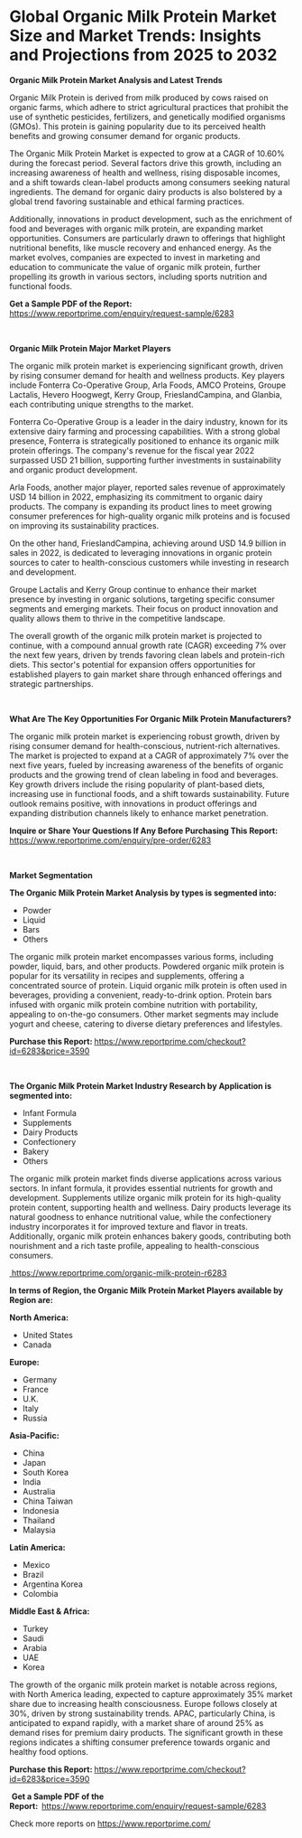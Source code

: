 <p><h1>Global Organic Milk Protein Market Size and Market Trends: Insights and Projections from 2025 to 2032</h1></p><p><strong>Organic Milk Protein Market Analysis and Latest Trends</strong></p>
<p><p>Organic Milk Protein is derived from milk produced by cows raised on organic farms, which adhere to strict agricultural practices that prohibit the use of synthetic pesticides, fertilizers, and genetically modified organisms (GMOs). This protein is gaining popularity due to its perceived health benefits and growing consumer demand for organic products. </p><p>The Organic Milk Protein Market is expected to grow at a CAGR of 10.60% during the forecast period. Several factors drive this growth, including an increasing awareness of health and wellness, rising disposable incomes, and a shift towards clean-label products among consumers seeking natural ingredients. The demand for organic dairy products is also bolstered by a global trend favoring sustainable and ethical farming practices. </p><p>Additionally, innovations in product development, such as the enrichment of food and beverages with organic milk protein, are expanding market opportunities. Consumers are particularly drawn to offerings that highlight nutritional benefits, like muscle recovery and enhanced energy. As the market evolves, companies are expected to invest in marketing and education to communicate the value of organic milk protein, further propelling its growth in various sectors, including sports nutrition and functional foods.</p></p>
<p><strong>Get a Sample PDF of the Report:&nbsp;</strong> <a href="https://www.reportprime.com/enquiry/request-sample/6283?utm_campaign=2583&utm_medium=2&utm_source=Github&utm_content=ia&utm_term=19032025&utm_id=organic-milk-protein">https://www.reportprime.com/enquiry/request-sample/6283</a></p>
<p>&nbsp;</p>
<p><strong>Organic Milk Protein Major Market Players</strong></p>
<p><p>The organic milk protein market is experiencing significant growth, driven by rising consumer demand for health and wellness products. Key players include Fonterra Co-Operative Group, Arla Foods, AMCO Proteins, Groupe Lactalis, Hevero Hoogwegt, Kerry Group, FrieslandCampina, and Glanbia, each contributing unique strengths to the market.</p><p>Fonterra Co-Operative Group is a leader in the dairy industry, known for its extensive dairy farming and processing capabilities. With a strong global presence, Fonterra is strategically positioned to enhance its organic milk protein offerings. The company's revenue for the fiscal year 2022 surpassed USD 21 billion, supporting further investments in sustainability and organic product development.</p><p>Arla Foods, another major player, reported sales revenue of approximately USD 14 billion in 2022, emphasizing its commitment to organic dairy products. The company is expanding its product lines to meet growing consumer preferences for high-quality organic milk proteins and is focused on improving its sustainability practices.</p><p>On the other hand, FrieslandCampina, achieving around USD 14.9 billion in sales in 2022, is dedicated to leveraging innovations in organic protein sources to cater to health-conscious customers while investing in research and development.</p><p>Groupe Lactalis and Kerry Group continue to enhance their market presence by investing in organic solutions, targeting specific consumer segments and emerging markets. Their focus on product innovation and quality allows them to thrive in the competitive landscape.</p><p>The overall growth of the organic milk protein market is projected to continue, with a compound annual growth rate (CAGR) exceeding 7% over the next few years, driven by trends favoring clean labels and protein-rich diets. This sector's potential for expansion offers opportunities for established players to gain market share through enhanced offerings and strategic partnerships.</p></p>
<p>&nbsp;</p>
<p><strong>What Are The Key Opportunities For Organic Milk Protein Manufacturers?</strong></p>
<p><p>The organic milk protein market is experiencing robust growth, driven by rising consumer demand for health-conscious, nutrient-rich alternatives. The market is projected to expand at a CAGR of approximately 7% over the next five years, fueled by increasing awareness of the benefits of organic products and the growing trend of clean labeling in food and beverages. Key growth drivers include the rising popularity of plant-based diets, increasing use in functional foods, and a shift towards sustainability. Future outlook remains positive, with innovations in product offerings and expanding distribution channels likely to enhance market penetration.</p></p>
<p><strong>Inquire or Share Your Questions If Any Before Purchasing This Report:</strong> <a href="https://www.reportprime.com/enquiry/pre-order/6283?utm_campaign=2583&utm_medium=2&utm_source=Github&utm_content=ia&utm_term=19032025&utm_id=organic-milk-protein">https://www.reportprime.com/enquiry/pre-order/6283</a></p>
<p>&nbsp;</p>
<p><strong>Market Segmentation</strong></p>
<p><strong>The Organic Milk Protein Market Analysis by types is segmented into:</strong></p>
<p><ul><li>Powder</li><li>Liquid</li><li>Bars</li><li>Others</li></ul></p>
<p><p>The organic milk protein market encompasses various forms, including powder, liquid, bars, and other products. Powdered organic milk protein is popular for its versatility in recipes and supplements, offering a concentrated source of protein. Liquid organic milk protein is often used in beverages, providing a convenient, ready-to-drink option. Protein bars infused with organic milk protein combine nutrition with portability, appealing to on-the-go consumers. Other market segments may include yogurt and cheese, catering to diverse dietary preferences and lifestyles.</p></p>
<p><strong>Purchase this Report:&nbsp;</strong><a href="https://www.reportprime.com/checkout?id=6283&price=3590&utm_campaign=2583&utm_medium=2&utm_source=Github&utm_content=ia&utm_term=19032025&utm_id=organic-milk-protein">https://www.reportprime.com/checkout?id=6283&price=3590</a></p>
<p>&nbsp;</p>
<p><strong>The Organic Milk Protein Market Industry Research by Application is segmented into:</strong></p>
<p><ul><li>Infant Formula</li><li>Supplements</li><li>Dairy Products</li><li>Confectionery</li><li>Bakery</li><li>Others</li></ul></p>
<p><p>The organic milk protein market finds diverse applications across various sectors. In infant formula, it provides essential nutrients for growth and development. Supplements utilize organic milk protein for its high-quality protein content, supporting health and wellness. Dairy products leverage its natural goodness to enhance nutritional value, while the confectionery industry incorporates it for improved texture and flavor in treats. Additionally, organic milk protein enhances bakery goods, contributing both nourishment and a rich taste profile, appealing to health-conscious consumers.</p></p>
<p><a href="https://www.reportprime.com/organic-milk-protein-r6283?utm_campaign=2583&utm_medium=2&utm_source=Github&utm_content=ia&utm_term=19032025&utm_id=organic-milk-protein">&nbsp;https://www.reportprime.com/organic-milk-protein-r6283</a></p>
<p><strong>In terms of Region, the Organic Milk Protein Market Players available by Region are:</strong></p>
<p>
    <p> <strong> North America: </strong>
        <ul>
            <li>United States</li>
            <li>Canada</li>
        </ul>
        </p> 
    <p> <strong> Europe: </strong>
        <ul>
            <li>Germany</li>
            <li>France</li>
            <li>U.K.</li>
            <li>Italy</li>
            <li>Russia</li>
        </ul>
        </p> 
    <p> <strong> Asia-Pacific: </strong>
        <ul>
            <li>China</li>
            <li>Japan</li>
            <li>South Korea</li>
            <li>India</li>
            <li>Australia</li>
            <li>China Taiwan</li>
            <li>Indonesia</li>
            <li>Thailand</li>
            <li>Malaysia</li>
        </ul>
        </p> 
    <p> <strong> Latin America: </strong>
        <ul>
            <li>Mexico</li>
            <li>Brazil</li>
            <li>Argentina Korea</li>
            <li>Colombia</li>
        </ul>
        </p> 
    <p> <strong> Middle East & Africa: </strong>
        <ul>
            <li>Turkey</li>
            <li>Saudi</li>
            <li>Arabia</li>
            <li>UAE</li>
            <li>Korea</li>
        </ul>
    </p>
    </p>
<p><p>The growth of the organic milk protein market is notable across regions, with North America leading, expected to capture approximately 35% market share due to increasing health consciousness. Europe follows closely at 30%, driven by strong sustainability trends. APAC, particularly China, is anticipated to expand rapidly, with a market share of around 25% as demand rises for premium dairy products. The significant growth in these regions indicates a shifting consumer preference towards organic and healthy food options.</p></p>
<p><strong>Purchase this Report: </strong><a href="https://www.reportprime.com/checkout?id=6283&price=3590&utm_campaign=2583&utm_medium=2&utm_source=Github&utm_content=ia&utm_term=19032025&utm_id=organic-milk-protein">https://www.reportprime.com/checkout?id=6283&price=3590</a></p>
<p>&nbsp;<strong>Get a Sample PDF of the Report:&nbsp;&nbsp;</strong><a href="https://www.reportprime.com/enquiry/request-sample/6283?utm_campaign=2583&utm_medium=2&utm_source=Github&utm_content=ia&utm_term=19032025&utm_id=organic-milk-protein">https://www.reportprime.com/enquiry/request-sample/6283</a></p>
<p><strong></strong></p>
<p>Check more reports on <a href="https://www.reportprime.com/?utm_campaign=2583&utm_medium=2&utm_source=Github&utm_content=ia&utm_term=19032025&utm_id=organic-milk-protein">https://www.reportprime.com/</a></p>